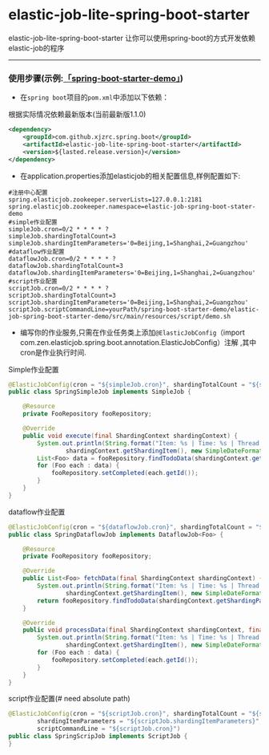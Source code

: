  elastic-job-lite-spring-boot-starter
===================================
 elastic-job-lite-spring-boot-starter
让你可以使用spring-boot的方式开发依赖elastic-job的程序

*****

### 使用步骤(示例:[「spring-boot-starter-demo」](https://github.com/xjzrc/spring-boot-starter-demo))

* 在`spring boot`项目的`pom.xml`中添加以下依赖：

根据实际情况依赖最新版本(当前最新版1.1.0)
```xml
<dependency>
    <groupId>com.github.xjzrc.spring.boot</groupId>
    <artifactId>elastic-job-lite-spring-boot-starter</artifactId>
    <version>${lasted.release.version}</version>
</dependency>
```

* 在application.properties添加elasticjob的相关配置信息,样例配置如下:

```properties
#注册中心配置
spring.elasticjob.zookeeper.serverLists=127.0.0.1:2181
spring.elasticjob.zookeeper.namespace=elastic-job-spring-boot-stater-demo
#simple作业配置
simpleJob.cron=0/2 * * * * ?
simpleJob.shardingTotalCount=3
simpleJob.shardingItemParameters='0=Beijing,1=Shanghai,2=Guangzhou'
#dataflow作业配置
dataflowJob.cron=0/2 * * * * ?
dataflowJob.shardingTotalCount=3
dataflowJob.shardingItemParameters='0=Beijing,1=Shanghai,2=Guangzhou'
#script作业配置
scriptJob.cron=0/2 * * * * ?
scriptJob.shardingTotalCount=3
scriptJob.shardingItemParameters='0=Beijing,1=Shanghai,2=Guangzhou'
scriptJob.scriptCommandLine=yourPath/spring-boot-starter-demo/elastic-job-spring-boot-starter-demo/src/main/resources/script/demo.sh
```

* 编写你的作业服务,只需在作业任务类上添加`@ElasticJobConfig`（import com.zen.elasticjob.spring.boot.annotation.ElasticJobConfig）注解 ,其中cron是作业执行时间.

Simple作业配置
```java
@ElasticJobConfig(cron = "${simpleJob.cron}", shardingTotalCount = "${simpleJob.shardingTotalCount}", shardingItemParameters = "${simpleJob.shardingItemParameters}")
public class SpringSimpleJob implements SimpleJob {

    @Resource
    private FooRepository fooRepository;

    @Override
    public void execute(final ShardingContext shardingContext) {
        System.out.println(String.format("Item: %s | Time: %s | Thread: %s | %s",
                shardingContext.getShardingItem(), new SimpleDateFormat("HH:mm:ss").format(new Date()), Thread.currentThread().getId(), "SIMPLE"));
        List<Foo> data = fooRepository.findTodoData(shardingContext.getShardingParameter(), 10);
        for (Foo each : data) {
            fooRepository.setCompleted(each.getId());
        }
    }
}
```

dataflow作业配置
```java
@ElasticJobConfig(cron = "${dataflowJob.cron}", shardingTotalCount = "${dataflowJob.shardingTotalCount}", shardingItemParameters = "${dataflowJob.shardingItemParameters}")
public class SpringDataflowJob implements DataflowJob<Foo> {

    @Resource
    private FooRepository fooRepository;

    @Override
    public List<Foo> fetchData(final ShardingContext shardingContext) {
        System.out.println(String.format("Item: %s | Time: %s | Thread: %s | %s",
                shardingContext.getShardingItem(), new SimpleDateFormat("HH:mm:ss").format(new Date()), Thread.currentThread().getId(), "DATAFLOW FETCH"));
        return fooRepository.findTodoData(shardingContext.getShardingParameter(), 10);
    }

    @Override
    public void processData(final ShardingContext shardingContext, final List<Foo> data) {
        System.out.println(String.format("Item: %s | Time: %s | Thread: %s | %s",
                shardingContext.getShardingItem(), new SimpleDateFormat("HH:mm:ss").format(new Date()), Thread.currentThread().getId(), "DATAFLOW PROCESS"));
        for (Foo each : data) {
            fooRepository.setCompleted(each.getId());
        }
    }
}
```
script作业配置(# need absolute path)
```java
@ElasticJobConfig(cron = "${scriptJob.cron}", shardingTotalCount = "${scriptJob.shardingTotalCount}",
        shardingItemParameters = "${scriptJob.shardingItemParameters}",
        scriptCommandLine = "${scriptJob.cron}")
public class SpringScripJob implements ScriptJob {
}
```